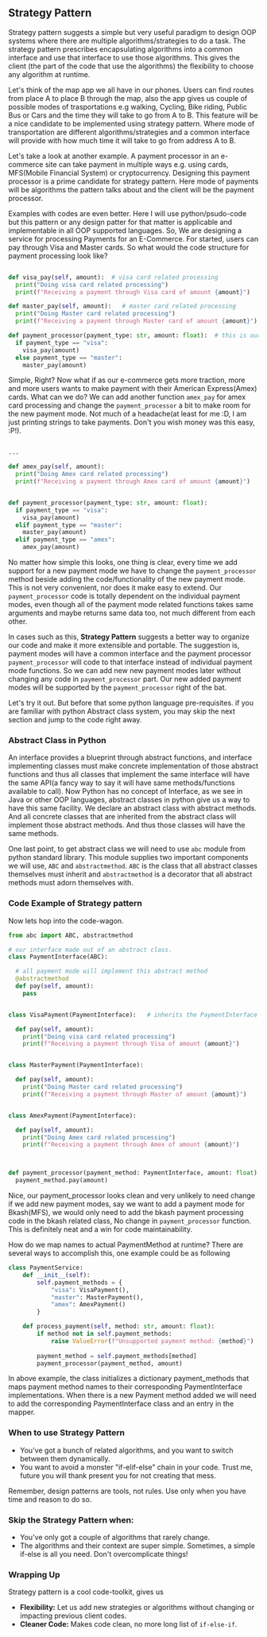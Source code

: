 ## Strategy Pattern  

Strategy pattern suggests a simple but very useful paradigm to design OOP systems where there are multiple algorithms/strategies to do a task. The strategy pattern prescribes encapsulating algorithms into a common interface and use that interface to use those algorithms. This gives the client (the part of the code that use the algorithms) the flexibility to  choose any algorithm at runtime.

Let's think of the map app we all have in our phones. Users can find routes from place A to place B through the map, also the app gives us couple of possible modes of trasportations e.g walking, Cycling, Bike riding, Public Bus or Cars and the time they will take to go from A to B. This feature will be a nice candidate to be implemented using strategy pattern. Where mode of transportation are different algorithms/strategies and a common interface will provide with how much time it will take to go from address A to B. 

Let's take a look at another example. A payment processor in an e-commerce site can take payment in multiple ways e.g. using cards, MFS(Mobile Financial System) or cryptocurrency. Designing this payment processor is a prime candidate for strategy pattern. Here mode of payments will be algorithms the pattern talks about and the client will be the payment processor. 

Examples with codes are even better. Here I will use python/psudo-code but this pattern or any design patter for that matter is applicable and implementable in all OOP supported languages. 
So, We are designing a service for processing Payments for an E-Commerce. For started, users can pay through Visa and Master cards. So what would the code structure for payment processing look like?

```python

def visa_pay(self, amount):  # visa card related processing
  print("Doing visa card related processing")
  print(f"Receiving a payment through Visa card of amount {amount}")

def master_pay(self, amount):   # master card related processing
  print("Doing Master card related processing")
  print(f"Receiving a payment through Master card of amount {amount}")

def payment_processor(payment_type: str, amount: float):  # this is our payment processor
  if payment_type == "visa":
    visa_pay(amount)
  else payment_type == "master":
    master_pay(amount)
```

Simple, Right? Now what if as our e-commerce gets more traction, more and more users wants to make payment with their American Express(Amex) cards. What can we do? We can add another function `amex_pay` for amex card processing and change the `payment_processor` a bit to make room for the new payment mode. Not much of a headache(at least for me :D, I am just printing strings to take payments. Don't you wish money was this easy, :P!).


```python

...

def amex_pay(self, amount):
  print("Doing Amex card related processing")
  print(f"Receiving a payment through Amex card of amount {amount}")


def payment_processor(payment_type: str, amount: float):
  if payment_type == "visa":
    visa_pay(amount)
  elif payment_type == "master":
    master_pay(amount)
  elif payment_type == "amex":
    amex_pay(amount)
```

No matter how simple this looks, one thing is clear, every time we add support for a new payment mode we have to change the `payment_processor` method beside adding the code/functionality of the new payment mode. This is not very convenient, nor does it make easy to extend. Our `payment_processor` code is totally dependent on the individual payment modes, even though all of the payment mode related functions takes same arguments and maybe returns same data too, not much different from each other.

In cases such as this, **Strategy Pattern** suggests a better way to organize our code and make it more extensible and portable. The suggestion is, payment modes will have a common interface and the payment processor `payment_processor` will code to that interface instead of individual payment mode functions. So we can add new new payment modes later without changing any code in `payment_processor` part. Our new added payment modes will be supported by the `payment_processor` right of the bat. 

Let's try it out. But before that some python language pre-requisites. if you are familiar with python Abstract class system, you may skip the next section and jump to the code right away.

### Abstract Class in Python
An interface provides a blueprint through abstract functions, and interface implementing classes must make concrete implementation of those abstract functions and thus all classes that implement the same interface will have the same API(a fancy way to say it will have same methods/functions available to call). 
Now Python has no concept of Interface, as we see in Java or other OOP languages, abstract classes in python give us a way to have this same facility. We declare an abstract class with abstract methods. And all concrete classes that are inherited from the abstract class will implement those abstract methods. And thus those classes will have the same methods. 

One last point, to get abstract class we will need to use `abc` module from python standard library. This module supplies two important components we will use, `ABC` and `abstractmethod`. `ABC` is the class that all abstract classes themselves must inherit and `abstractmethod` is a decorator that all abstract methods must adorn themselves with. 

### Code Example of Strategy pattern

Now lets hop into the code-wagon.

```python
from abc import ABC, abstractmethod

# our interface made out of an abstract class.
class PaymentInterface(ABC):

  # all payment mode will implement this abstract method
  @abstractmethod
  def pay(self, amount):
    pass


class VisaPayment(PaymentInterface):   # inherits the PaymentInterface and implements the `pay` method

  def pay(self, amount):
    print("Doing visa card related processing")
    print(f"Receiving a payment through Visa of amount {amount}")


class MasterPayment(PaymentInterface):

  def pay(self, amount):
    print("Doing Master card related processing")
    print(f"Receiving a payment through Master of amount {amount}")


class AmexPayment(PaymentInterface):

  def pay(self, amount):
    print("Doing Amex card related processing")
    print(f"Receiving a payment through Amex of amount {amount}")



def payment_processor(payment_method: PaymentInterface, amount: float):
  payment_method.pay(amount)

```


Nice, our payment_processor looks clean and very unlikely to need change if we add new payment modes, say we want to add a payment mode for Bkash(MFS), we would only need to add the bkash payment processing code in the bkash related class, No change in `payment_processor` function. This is definitely neat and a win for code maintainability.

How do we map names to actual PaymentMethod at runtime? There are several ways to accomplish this, one example could be as following 

```python
class PaymentService:
    def __init__(self):
        self.payment_methods = {
            "visa": VisaPayment(),
            "master": MasterPayment(),
            "amex": AmexPayment()
        }

    def process_payment(self, method: str, amount: float):
        if method not in self.payment_methods:
            raise ValueError(f"Unsupported payment method: {method}")
        
        payment_method = self.payment_methods[method]
        payment_processor(payment_method, amount)
```
In above example, the class initializes a dictionary payment_methods that maps payment method names to their corresponding PaymentInterface implementations. When there is a new Payment method added we will need to add the corresponding PaymentInterface class and an entry in the mapper.

### When to use Strategy Pattern  

* You've got a bunch of related algorithms, and you want to switch between them dynamically.
* You want to avoid a monster "if-elif-else" chain in your code. Trust me, future you will thank present you for not creating that mess.

Remember, design patterns are tools, not rules. Use only when you have time and reason to do so.

### Skip the Strategy Pattern when:

* You've only got a couple of algorithms that rarely change.
* The algorithms and their context are super simple. Sometimes, a simple if-else is all you need. Don't overcomplicate things!

### Wrapping Up  

Strategy pattern is a cool code-toolkit, gives us

* **Flexibility:** Let us add new strategies or algorithms without changing or impacting previous client codes.
* **Cleaner Code:** Makes code clean, no more long list of `if-else-if`.
